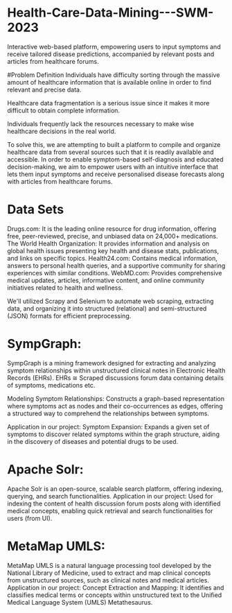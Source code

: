 # Health-Care-Data-Mining---SWM-2023
Interactive web-based platform, empowering users to input symptoms and receive tailored disease predictions, accompanied by relevant posts and articles from healthcare forums.

#Problem Definition
Individuals have difficulty sorting through the massive amount of healthcare information that is available online in order to find relevant and precise data.

Healthcare data fragmentation is a serious issue since it makes it more difficult to obtain complete information.

Individuals frequently lack the resources necessary to make wise healthcare decisions in the real world.

To solve this, we are attempting to built a platform to compile and organize healthcare data from several sources such that it is readily available and accessible. In order to enable symptom-based self-diagnosis and educated decision-making, we aim to empower users with an intuitive interface that lets them input symptoms and receive personalised disease forecasts along with articles from healthcare forums.

# Data Sets

Drugs.com: It is the leading online resource for drug information, offering free, peer-reviewed, precise, and unbiased data on 24,000+ medications. 
The World Health Organization: It provides information and analysis on global health issues presenting key health and disease stats, publications, and links on specific topics. 
Health24.com: Contains medical information, answers to personal health queries, and a supportive community for sharing experiences with similar conditions. 
WebMD.com: Provides comprehensive medical updates, articles, informative content, and online community initiatives related to health and wellness.

We'll utilized Scrapy and Selenium to automate web scraping, extracting data, and organizing it into structured (relational) and semi-structured (JSON) formats for efficient preprocessing.

# SympGraph:

SympGraph is a mining framework designed for extracting and analyzing symptom relationships within unstructured clinical notes in Electronic Health Records (EHRs).
EHRs ≅ Scraped discussions forum data containing  details of symptoms, medications etc.

Modeling Symptom Relationships: Constructs a graph-based representation where symptoms act as nodes and their co-occurrences as edges, offering a structured way to comprehend the relationships between symptoms.

Application in our project:
Symptom Expansion: Expands a given set of symptoms to discover related symptoms within the graph structure, aiding in the discovery of diseases and potential drugs to be used.

# Apache Solr:

Apache Solr is an open-source, scalable search platform, offering indexing, querying, and search functionalities.
Application in our project:
Used for indexing the content of health discussion forum posts along with identified medical concepts, enabling quick retrieval and search functionalities for users (from UI).

# MetaMap UMLS:

MetaMap UMLS is a natural language processing tool developed by the National Library of Medicine, used to extract and map clinical concepts from unstructured sources, such as clinical notes and medical articles.
Application in our project:
Concept Extraction and Mapping: It identifies and classifies medical terms or concepts within unstructured text to the Unified Medical Language System (UMLS) Metathesaurus.


